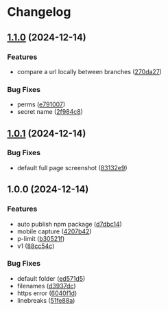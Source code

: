 # Changelog

## [1.1.0](https://github.com/tanmay-pathak/drishti/compare/v1.0.1...v1.1.0) (2024-12-14)


### Features

* compare a url locally between branches ([270da27](https://github.com/tanmay-pathak/drishti/commit/270da270651eff81f651c0ab0e1257daf96ea9c8))


### Bug Fixes

* perms ([e791007](https://github.com/tanmay-pathak/drishti/commit/e79100719395790d48787333dea707d0d976d32e))
* secret name ([2f984c8](https://github.com/tanmay-pathak/drishti/commit/2f984c81c9b319cd7e586586c2f6c8be695005fe))

## [1.0.1](https://github.com/tanmay-pathak/drishti/compare/v1.0.0...v1.0.1) (2024-12-14)


### Bug Fixes

* default full page screenshot ([83132e9](https://github.com/tanmay-pathak/drishti/commit/83132e937e1ed181c7c7550c61298b70b58f182b))

## 1.0.0 (2024-12-14)

### Features

- auto publish npm package ([d7dbc14](https://github.com/tanmay-pathak/drishti/commit/d7dbc1465ae2227ba172712c3d51d67d90066280))
- mobile capture ([4207b42](https://github.com/tanmay-pathak/drishti/commit/4207b4233b21c38836e144a558ae73f4a5a083b4))
- p-limit ([b30521f](https://github.com/tanmay-pathak/drishti/commit/b30521fd72eb87fb174c1564f8107e80a77971a5))
- v1 ([88cc54c](https://github.com/tanmay-pathak/drishti/commit/88cc54c3e4839dd8b779b08e62682f547058fe0d))

### Bug Fixes

- default folder ([ed571d5](https://github.com/tanmay-pathak/drishti/commit/ed571d536b3313d62680013d845ba62f145aad54))
- filenames ([d3937dc](https://github.com/tanmay-pathak/drishti/commit/d3937dcfb43634c133e7fad8ae9adb1a3beeadd0))
- https error ([6040f1d](https://github.com/tanmay-pathak/drishti/commit/6040f1d20aef9bd6530bded83401a607c1af09e3))
- linebreaks ([51fe88a](https://github.com/tanmay-pathak/drishti/commit/51fe88a7d428c2e1f698620cf10608e8956cabbf))
